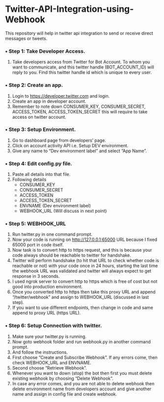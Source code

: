 # Twitter-API-Integration-using-Webhook
This repository will help in twitter api integration to send or receive direct messages or tweets.

### •	Step 1: Take Developer Access.

1.	Take developers access from Twitter for Bot Account. To whom you want to communicate, and this twitter handle (BOT_ACCOUNT_ID) will reply to you. Find this twitter handle id which is unique to every user.

### •	Step 2: Create an app.

1.	Login to https://developer.twitter.com and login.
2.	Create an app in developer account.
3.	Remember to note down CONSUMER_KEY, CONSUMER_SECRET, ACCESS_TOKEN, ACCESS_TOKEN_SECRET this will require to take access on twitter account.

### •	Step 3: Setup Environment.

1.	Go to dashboard page from developers’ page.
2.	Click on account activity API i.e. Setup DEV environment.
3.	Give any name to “Dev environment label” and select “App Name”.


### •	Step 4: Edit config.py file.

1.	Paste all details into that file.
2.	Following details
    -	CONSUMER_KEY
    -	CONSUMER_SECRET
    -	ACCESS_TOKEN
    -	ACCESS_TOKEN_SECRET
    -	ENVNAME (Dev environment label)
    -	WEBHOOK_URL (Will discuss in next point)

### •	Step 5: WEBHOOK_URL

1.	Run twitter.py in one command prompt.
2.	Now your code is running on http://127.0.0.1:65000 URL because I fixed 65000 port in code itself.
3.	Now task is to convert http to https request, and this is because your code always should be reachable to twitter for handshake.
4.	Twitter will perform handshake (to hit that URL to check whether code is reachable or not) with your code once in 24 hours, starting the last time the webhook URL was validated and twitter will always expect to get response in 3 seconds.
5.	I used ngrok server to convert http to https which is free of cost but not good into production environment.
6.	Once you converted http to https then take this proxy URL and append “/twitter/webhook” and assign to WEBHOOK_URL (discussed in last step).
7.	If you want to use different endpoints, then change in code and same append to proxy URL (https URL).

### •	Step 6: Setup Connection with twitter.

1.	Make sure your twitter.py is running.
2.	Now goto webhook folder and run webhook.py in another command prompt.
3.	And follow the instructions.
4.	First choose “Create and Subscribe Webhook”. If any errors come, then check WEBHOOK_URL and ENVNAME.
5.	Second choose “Retrieve Webhook”.
6.	Whenever you want to down (stop) the bot then first you must delete existing webhook by choosing “Delete Webhook”.
7.	In case any error comes, and you are not able to delete webhook then delete environment name from developers account and give another name and assign in config file and create webhook.
